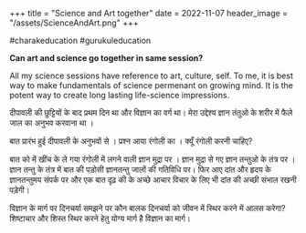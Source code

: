 +++
title = "Science and Art together" 
date = 2022-11-07 
header_image = "/assets/ScienceAndArt.png"
+++

#charakeducation 
#gurukuleducation 



**Can art and science go together in same session?**

All my science sessions have reference to art, culture, self. To me, it is best way to make fundamentals of science permenant on growing mind. It is the potent way to create long lasting life-science impressions. 

दीपावली की छुट्टियों के बाद प्रथम दिन था और विज्ञान का वर्ग था। मेरा उद्देश्य ज्ञान तंतुओ के शरीर में फैले जाल का अनुभव करवाना था । 

बात प्रारंभ हुई दीपावली के अनुभवों से । प्रश्न आया रंगोली का । क्यूँ रंगोली करनी चाहिए? 

बात को में  खींच के ले गया रंगोली में लगने वाली ज्ञान मुद्रा पर । ज्ञान मुद्रा से गए ज्ञान तन्तुओ के तंत्र पर । ज्ञान तन्तु के तंत्र में बात की पड़ोसी ज्ञानतन्तु जालों की गतिविधि पर। फिर आए दांत और हृदय के ज्ञानतन्तुमय संपर्क पर और एक बात दृढ़ की के अच्छे आचार विचार के लिए भी दांत की अच्छी संभाल रखनी पड़ेगी। 

विज्ञान के मार्ग पर दिनचर्या समझने पर कौन बालक दिनचर्या को जीवन में स्थिर करने में आलस करेगा? शिष्टाचार और शिस्त स्थिर करने हेतु योग्य मार्ग है विज्ञान का मार्ग। 